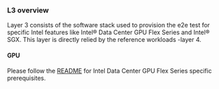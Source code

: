 ### L3 overview
Layer 3 consists of the software stack used to provision the e2e test for specific Intel features like Intel® Data Center GPU Flex Series and Intel® SGX. This layer is directly relied by the reference workloads -layer 4.

#### GPU
Please follow the [README](/e2e/inference/README.md) for Intel Data Center GPU Flex Series specific prerequisites.